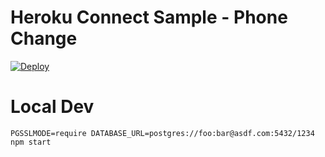# Heroku Connect Sample - Phone Change

[![Deploy](https://www.herokucdn.com/deploy/button.png)](https://heroku.com/deploy?template=https://github.com/bohdanchik/heroku-connect-phone-change)

# Local Dev

    PGSSLMODE=require DATABASE_URL=postgres://foo:bar@asdf.com:5432/1234 npm start
